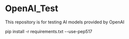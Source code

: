 # OpenAI_Test
This repository is for testing AI models provided by OpenAI


pip install -r requirements.txt --use-pep517
